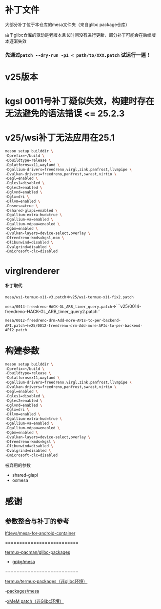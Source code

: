 # 补丁文件

大部分补丁位于本仓库的mesa文件夹（来自glibc package仓库）

由于glibc仓库的驱动是老版本且长时间没有进行更新，部分补丁可能会在后续版本逐渐失效

### 先通过```patch --dry-run -p1 < path/to/XXX.patch``` 试运行一遍！

# v25版本

# kgsl 0011号补丁疑似失效，构建时存在无法避免的语法错误 <= 25.2.3

# v25/wsi补丁无法应用在25.1

```bash
meson setup builddir \
-Dprefix=~/build \
-Dbuildtype=release \
-Dplatforms=x11,wayland \
-Dgallium-drivers=freedreno,virgl,zink,panfrost,llvmpipe \
-Dvulkan-drivers=freedreno,panfrost,swrast,virtio \
-Degl=enabled \
-Dgles1=disabled \
-Dgles2=enabled \
-Dglvnd=enabled \
-Dglx=dri \
-Dllvm=enabled \
-Dosmesa=true \
-Dshared-glapi=enabled \
-Dgallium-extra-hud=true \
-Dgallium-va=enabled \
-Dgallium-vdpau=enabled \
-Dgbm=enabled \
-Dvulkan-layers=device-select,overlay \
-Dfreedreno-kmds=kgsl,msm \
-Dlibunwind=disabled \
-Dvalgrind=disabled \
-Dmicrosoft-clc=disabled
```

# virglrenderer



#### 补丁取代

```mesa/wsi-termux-x11-v3.patch```=>```v25/wsi-termux-x11-fix2.patch```

```mesa/0014-freedreno-HACK-GL_ARB_timer_query.patch```=>```v25/0014-freedreno-HACK-GL_ARB_timer_query2.patch``

```mesa/0012-freedreno-drm-Add-more-APIs-to-per-backend-API.patch```=>```v25/0012-freedreno-drm-Add-more-APIs-to-per-backend-API2.patch```




# 构建参数

```bash
meson setup builddir \
-Dprefix=~/build \
-Dbuildtype=release \
-Dplatforms=x11,wayland \
-Dgallium-drivers=freedreno,virgl,zink,panfrost,llvmpipe \
-Dvulkan-drivers=freedreno,panfrost,swrast,virtio \
-Degl=enabled \
-Dgles1=disabled \
-Dgles2=enabled \
-Dglvnd=enabled \
-Dglx=dri \
-Dllvm=enabled \
-Dgallium-extra-hud=true \
-Dgallium-va=enabled \
-Dgallium-vdpau=enabled \
-Dgbm=enabled \
-Dvulkan-layers=device-select,overlay \
-Dfreedreno-kmds=kgsl \
-Dlibunwind=disabled \
-Dvalgrind=disabled \
-Dmicrosoft-clc=disabled
```
被弃用的参数

- shared-glapi
- osmesa

# 感谢

## 参数整合与补丁的参考

[lfdevs/mesa-for-android-container](https://github.com/lfdevs/mesa-for-android-container)

==========================

[termux-pacman/glibc-packages](https://github.com/termux-pacman/glibc-packages)

- [gpkg/mesa](https://github.com/termux-pacman/glibc-packages/tree/main/gpkg/mesa)

==========================

[termux/termux-packages（非glibc环境）](https://github.com/termux/termux-packages)

-[packages/mesa](https://github.com/termux/termux-packages/tree/master/packages/mesa)

-[xMeM patch（非Glibc环境）](https://github.com/xMeM/termux-packages/commit/401982b8d9eaef70669762bfff2a963341c65e52)
